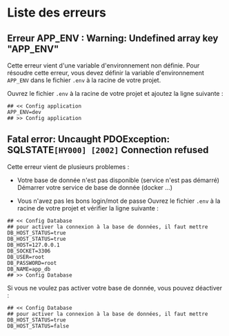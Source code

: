 # Liste des erreurs

## Erreur APP_ENV : Warning: Undefined array key "APP_ENV"

Cette erreur vient d'une variable d'environnement non définie. 
Pour résoudre cette erreur, vous devez définir la variable d'environnement `APP_ENV` dans le fichier `.env` à la racine de votre projet.

Ouvrez le fichier `.env` à la racine de votre projet et ajoutez la ligne suivante :

````
## << Config application
APP_ENV=dev
## >> Config application
````

## Fatal error: Uncaught PDOException: SQLSTATE`[HY000] [2002]` Connection refused

Cette erreur vient de plusieurs problemes : 

- Votre base de donnée n'est pas disponible (service n'est pas démarré)
Démarrer votre service de base de donnée (docker ...)

- Vous n'avez pas les bons login/mot de passe
Ouvrez le fichier `.env` à la racine de votre projet et vérifier la ligne suivante :

````
## << Config Database
## pour activer la connexion à la base de données, il faut mettre DB_HOST_STATUS=true
DB_HOST_STATUS=true
DB_HOST=127.0.0.1
DB_SOCKET=3306
DB_USER=root
DB_PASSWORD=root
DB_NAME=app_db
## >> Config Database
````

Si vous ne voulez pas activer votre base de donnée, vous pouvez déactiver : 

````
## << Config Database
## pour activer la connexion à la base de données, il faut mettre DB_HOST_STATUS=true
DB_HOST_STATUS=false
````